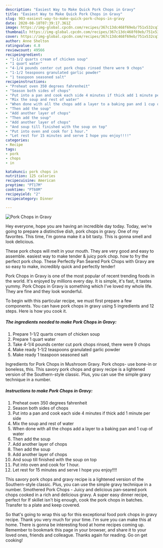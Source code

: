 ```yaml
---
description: "Easiest Way to Make Quick Pork Chops in Gravy"
title: "Easiest Way to Make Quick Pork Chops in Gravy"
slug: 903-easiest-way-to-make-quick-pork-chops-in-gravy
date: 2020-08-18T07:39:17.361Z
image: https://img-global.cpcdn.com/recipes/367c13dc468f69eb/751x532cq70/pork-chops-in-gravy-recipe-main-photo.jpg
thumbnail: https://img-global.cpcdn.com/recipes/367c13dc468f69eb/751x532cq70/pork-chops-in-gravy-recipe-main-photo.jpg
cover: https://img-global.cpcdn.com/recipes/367c13dc468f69eb/751x532cq70/pork-chops-in-gravy-recipe-main-photo.jpg
author: Anne Shelton
ratingvalue: 4.8
reviewcount: 49566
recipeingredient:
- "1-1/2 quarts cream of chicken soup"
- "1 quart water"
- "4-1/4 pounds center cut pork chops rinsed there were 9 chops"
- "1-1/2 teaspoons granulated garlic powder"
- "1 teaspoon seasoned salt"
recipeinstructions:
- "Preheat oven 350 degrees fahrenheit"
- "Season both sides of chops"
- "Put into a pan and cook each side 4 minutes if thick add 1 minute per side"
- "Mix the soup and rest of water"
- "When done with all the chops add a layer to a baking pan and 1 cup of water"
- "Then add the soup"
- "Add another layer of chops"
- "Then add the soup"
- "Add another layer of chops"
- "And soup till finished with the soup on top"
- "Put into oven and cook for 1 hour."
- "Let rest for 15 minutes and serve I hope you enjoy!!!!"
categories:
- Recipe
tags:
- pork
- chops
- in

katakunci: pork chops in 
nutrition: 125 calories
recipecuisine: American
preptime: "PT17M"
cooktime: "PT60M"
recipeyield: "2"
recipecategory: Dinner

---
```



![Pork Chops in Gravy](https://img-global.cpcdn.com/recipes/367c13dc468f69eb/751x532cq70/pork-chops-in-gravy-recipe-main-photo.jpg)

Hey everyone, hope you are having an incredible day today. Today, we're going to prepare a distinctive dish, pork chops in gravy. One of my favorites. This time, I'm gonna make it a bit tasty. This is gonna smell and look delicious.

These pork chops will melt in your mouth. They are very good and easy to assemble. easiest way to make tender &amp; juicy pork chop. how to fry the perfect pork chop. These Perfectly Pan Seared Pork Chops with Gravy are so easy to make, incredibly quick and perfectly tender!

Pork Chops in Gravy is one of the most popular of recent trending foods in the world. It's enjoyed by millions every day. It is simple, it's fast, it tastes yummy. Pork Chops in Gravy is something which I've loved my whole life. They are fine and they look wonderful.


To begin with this particular recipe, we must first prepare a few components. You can have pork chops in gravy using 5 ingredients and 12 steps. Here is how you cook it.

<!--inarticleads1-->

##### The ingredients needed to make Pork Chops in Gravy:

1. Prepare 1-1/2 quarts cream of chicken soup
1. Prepare 1 quart water
1. Take 4-1/4 pounds center cut pork chops rinsed, there were 9 chops
1. Make ready 1-1/2 teaspoons granulated garlic powder
1. Make ready 1 teaspoon seasoned salt


Ingredients for Pork Chops in Mushroom Gravy. Pork chops- use bone-in or boneless, this. This savory pork chops and gravy recipe is a lightened version of the Southern-style classic. Plus, you can use the simple gravy technique in a number. 

<!--inarticleads2-->

##### Instructions to make Pork Chops in Gravy:

1. Preheat oven 350 degrees fahrenheit
1. Season both sides of chops
1. Put into a pan and cook each side 4 minutes if thick add 1 minute per side
1. Mix the soup and rest of water
1. When done with all the chops add a layer to a baking pan and 1 cup of water
1. Then add the soup
1. Add another layer of chops
1. Then add the soup
1. Add another layer of chops
1. And soup till finished with the soup on top
1. Put into oven and cook for 1 hour.
1. Let rest for 15 minutes and serve I hope you enjoy!!!!


This savory pork chops and gravy recipe is a lightened version of the Southern-style classic. Plus, you can use the simple gravy technique in a number. Smothered Pork Chops - Juicy and delicious pan-seared pork chops cooked in a rich and delicious gravy. A super easy dinner recipe, perfect for If skillet isn&#39;t big enough, cook the pork chops in batches. Transfer to a plate and keep covered. 

So that's going to wrap this up for this exceptional food pork chops in gravy recipe. Thank you very much for your time. I'm sure you can make this at home. There is gonna be interesting food at home recipes coming up. Remember to bookmark this page in your browser, and share it to your loved ones, friends and colleague. Thanks again for reading. Go on get cooking!
